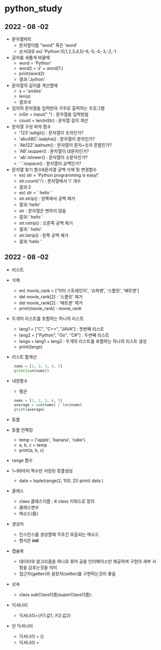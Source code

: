 # python_study

## 2022 - 08 -02

- 문자열파트
  - 문자열이름 "word" 혹은 'word'
  - 순서대로 ex) 'Python'/0,1,2,3,4,5/-6,-5,-4,-3,-2,-1 
- 글자를 새롭게 바꿀때 
  - word = 'Python'
  - word2 = 'J' + word[1:]
  - print(word2)
  - 결과:'Jython'
- 문자열의 길이를 계산할때
  - s = 'smiles'
  - len(s)
  - 결과:6
- 임의의 문자열을 입력받아 거꾸로 출력하는 프로그램
  - inStr = input(" ") : 문자열을 입력받음
  - count = len(inStr) : 문자열 길이 계산
- 문자열 구성 파악 함수
  - '123'.isdigit() : 문자열이 숫자인가?
  - 'abcABC'.isalpha() : 문자열이 문자인가?
  - 'Ab122'.isalnum() : 문자열이 문자+숫자 혼합인가?
  - 'AB'.isupper() : 문자열이 대문자인가?
  - 'ab'.islower() : 문자열이 소문자인가?
  - ' '.isspace() : 문자열이 공백인가?
- 문자열 찾기 함수&문자열 공백 삭제 및 변경함수
  - ex) str = 'Python programming is easy!'
  - str.count('i') : 문자열에서 'i' 개수
  - 결과:2
  - ex) str = ' hello '
  - str.strip() : 양쪽에서 공백 제거
  - 결과:'hello'
  - str : 문자열은 변하지 않음
  - 결과:' hello '
  - str.rstrip() : 오른쪽 공백 제거
  - 결과:' hello'
  - str.lstrip() : 왼쪽 공백 제거
  - 결과:'hello '

## 2022 - 08 -02

- 리스트
- 삭제
  - ex) movie_rank = ['닥터 스트레인지', '슈퍼맨', '스플릿', '배트맨']
  - del movie_rank[2] : '스플릿' 제거
  - del movie_rank[2] : '배트맨' 제거
  - print(movie_rank) : movie_rank 
- 두개의 리스트를 포함하는 하나의 리스트
  - lang1 = ["C", "C++", "JAVA"] : 첫번째 리스트
  - lang2 = ["Python", "Go", "C#"] : 두번째 리스트
  - langs = lang1 + lang2 : 두개의 리스트를 포함하는 하나의 리스트 생성
  - print(langs)
- 리스트 합계산
   ```python
    nums = [1, 2, 3, 4, 5]
    print(sum(nums))
    ```
- 내장함수
   - 평균
   ```python
    nums = [1, 2, 3, 4, 5]
    average = sum(nums) / len(nums)
    print(average)
   ```
- 튜플

- 튜플 언팩킹
  - temp = ('apple', 'banana', 'cake')
  - a, b, c = temp
  - print(a, b, c)
- range 함수
  
- 1~99까지 짝수만 저장된 튜플생성
  - data = tuple(range(2, 100, 2))
  print( data )
- 클래스
  - class 클래스이름 : # class 키워드로 정의
  - 클래스변수
  - 메소드(들)
- 생성자
  - 인스턴스를 생성할때 무조건 호출되는 메소드
  - 형식은 __init__
- 캡슐화
  - 데이터와 알고리즘을 하나로 묶어 공용 인터페이스만 제공하며 구현의 세부 사항을 감추는것을 의미
  - 접근자(getter)와 설정자(setter)를 구현하는것이 좋음
- 상속
  - class subClass이름(superClass이름):

- 딕셔너리
  - 딕셔너리={키1:값1, 키2:값2}
- 빈 딕셔너리
  - 딕셔너리 = {}
  - 딕셔너리 = 
